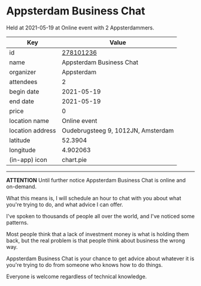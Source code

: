 # Appsterdam Business Chat
Held at 2021-05-19 at Online event with 2 Appsterdammers.
        
|Key|Value
|---|---|
|id|[278101236](https://www.meetup.com/appsterdam/events/278101236/)|
|name|Appsterdam Business Chat|
|organizer|Appsterdam|
|attendees|2|
|begin date|2021-05-19|
|end date|2021-05-19|
|price|0|
|location name|Online event|
|location address|Oudebrugsteeg 9, 1012JN, Amsterdam|
|latitude|52.3904|
|longitude|4.902063|
|(in-app) icon|chart.pie|

---

**ATTENTION** Until further notice Appsterdam Business Chat is online and on-demand.

What this means is, I will schedule an hour to chat with you about what you're trying to do, and what advice I can offer.

I've spoken to thousands of people all over the world, and I've noticed some patterns.

Most people think that a lack of investment money is what is holding them back, but the real problem is that people think about business the wrong way.

Appsterdam Business Chat is your chance to get advice about whatever it is you're trying to do from someone who knows how to do things.

Everyone is welcome regardless of technical knowledge.


